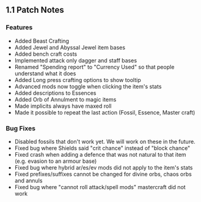 
## 1.1 Patch Notes

### Features
* Added Beast Crafting
* Added Jewel and Abyssal Jewel item bases
* Added bench craft costs
* Implemented attack only dagger and staff bases
* Renamed "Spending report" to "Currency Used" so that people understand what it does
* Added Long press crafting options to show tooltip
* Advanced mods now toggle when clicking the item's stats
* Added descriptions to Essences
* Added Orb of Annulment to magic items
* Made implicits always have maxed roll
* Made it possible to repeat the last action (Fossil, Essence, Master craft)

### Bug Fixes
* Disabled fossils that don't work yet. We will work on these in the future.
* Fixed bug where Shields said "crit chance" instead of "block chance"
* Fixed crash when adding a defence that was not natural to that item (e.g. evasion to an armour base)
* Fixed bug where hybrid ar/es/ev mods did not apply to the item's stats
* Fixed prefixes/suffixes cannot be changed for divine orbs, chaos orbs and annuls
* Fixed bug where "cannot roll attack/spell mods" mastercraft did not work
